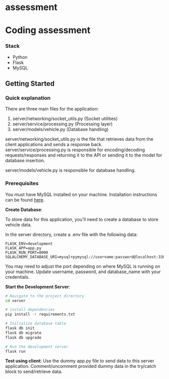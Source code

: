 # assessment

# Coding assessment 

### Stack
  - Python 
  - Flask 
  - MySQL

## Getting Started

### Quick explanation 
There are three main files for the application: 
1. server/networking/socket_utils.py (Socket utilities)
2. server/service/processing.py (Processing layer)
3. server/models/vehicle.py (Database handling) 

server/networking/socket_utils.py is the file that retrieves data from the client applications and sends a response back.
server/service/processing.py is responsible for encoding/decoding requests/responses and returning it to the API or sending it to the model for database insertion. 

server/models/vehicle.py is responsible for database handling. 

### Prerequisites 
You must have MySQL installed on your machine. Installation instructions can be found [here](https://www.mysql.com/).

**Create Database**:

To store data for this application, you'll need to create a database to store vehicle data. 

In the server directory, create a .env file with the following data: 

```plaintext
FLASK_ENV=development
FLASK_APP=app.py
FLASK_RUN_PORT=8000
SQLALCHEMY_DATABASE_URI=mysql+pymysql://username:password@localhost:3306/database_name
```
You may need to adjust the port depending on where MySQL is running on your machine. Update username, password, and database_name 
with your credentials. 

**Start the Development Server**:
```bash
# Navigate to the project directory
cd server

# install dependencies 
pip install -r requirements.txt

# Initialize database table
flask db init
flask db migrate
flask db upgrade 

# Run the development server 
flask run 
```
**Test using client**:
Use the dummy app.py file to send data to this server application. Comment/uncomment provided dummy data in the try/catch block to send/retrieve data. 




